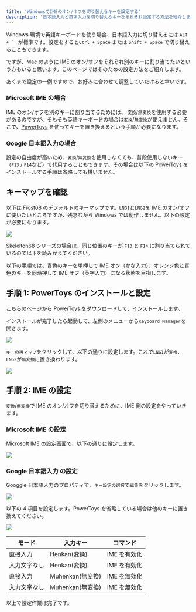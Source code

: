 ```yaml
---
title: 'WindowsでIMEのオン/オフを切り替えるキーを設定する'
description: '日本語入力と英字入力を切り替えるキーをそれぞれ設定する方法を紹介します。'
---
```


Windows 環境で英語キーボードを使う場合、日本語入力に切り替えるには `` ALT + `  `` が標準です。設定をすると`Ctrl + Space` または `Shift + Space` で切り替えることもできます。

ですが、Mac のように IME のオン/オフをそれぞれ別のキーに割り当てたいという方もいると思います。このページではそのための設定方法をご紹介します。

あくまで設定の一例ですので、お好みに合わせて調整していたけると幸いです。

### Microsoft IME の場合

IME のオン/オフを別のキーに割り当てるためには、 `変換`/`無変換`を使用する必要があるのですが、そもそも英語キーボードの場合は`変換`/`無変換`が使えません。そこで、[PowerToys](https://github.com/microsoft/PowerToys 'PowerToys') を使ってキーを置き換えるという手順が必要になります。

### Google 日本語入力の場合

設定の自由度が高いため、`変換`/`無変換`を使用しなくても、普段使用しないキー（`F13` / `F14`など）で代用することもできます。その場合は以下の PowerToys をインストールする手順は省略しても構いません。

## キーマップを確認

以下は Frost68 のデフォルトのキーマップです。`LNG1`と`LNG2`を IME のオン/オフに使いたいところですが、残念ながら Windows では動作しません。以下の設定が必要になります。

<img src="/assets/f68/frost68_keymap.png">

Skelelton68 シリーズの場合は、同じ位置のキーが `F13` と `F14` に割り当てられているので以下を読みかえてください。

以下の手順では、青色のキーを単押しで IME オン（かな入力）、オレンジ色と青色のキーを同時押して IME オフ（英字入力）になる状態を目指します。

## 手順 1: PowerToys のインストールと設定

[こちらのページ](https://github.com/microsoft/PowerToys/releasess)から PowerToys をダウンロードして、インストールします。

インストールが完了したら起動して、左側のメニューから`Keyboard Manager`を開きます。

<img src="/assets/ime/pt1.jpg">

`キーの再マップ`をクリックして、以下の通りに設定します。これで`LNG1`が`変換`、`LNG2`が`無変換`に置き換わります。

<img src="/assets/ime/pt2.jpg">

## 手順 2: IME の設定

`変換`/`無変換`で IME のオン/オフを切り替えるために、IME 側の設定をやっていきます。

### Microsoft IME の設定

Microsoft IME の設定画面で、以下の通りに設定します。

<img src="/assets/ime/msime.jpg">

### Google 日本語入力 の設定

Googgle 日本語入力のプロパティで、`キー設定の選択`で`編集`をクリックします。

<img src="/assets/ime/googlel1.jpg">

以下の 4 項目を設定します。PowerToys を省略している場合は他のキーに置き換えてください。

<img src="/assets/ime/googlel2.jpg">

| モード       | 入力キー         | コマンド     |
| ------------ | ---------------- | ------------ |
| 直接入力     | Henkan(変換)     | IME を有効化 |
| 入力文字なし | Henkan(変換)     | IME を有効化 |
| 直接入力     | Muhenkan(無変換) | IME を無効化 |
| 入力文字なし | Muhenkan(無変換) | IME を無効化 |

以上で設定作業は完了です。
